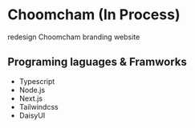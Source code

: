 # Choomcham (In Process)

redesign Choomcham branding website

## Programing laguages & Framworks
* Typescript
* Node.js
* Next.js
* Tailwindcss
* DaisyUI
